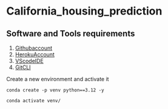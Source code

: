 # California_housing_prediction

## Software and Tools requirements

1. [Githubaccount](https://github.com)
2. [HerokuAccount](https://heroku.com)
3. [VScodeIDE](https://code.visualstudio.com/)
4. [GitCLI](https://git-scm.com/book/en/v2)


Create a new environment and activate it 

```
conda create -p venv python==3.12 -y
```

```
conda activate venv/
```




